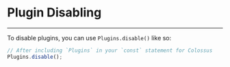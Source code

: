 # Plugin Disabling

---
To disable plugins, you can use `Plugins.disable()` like so:<br>
```js
// After including `Plugins` in your `const` statement for Colossus
Plugins.disable();
```